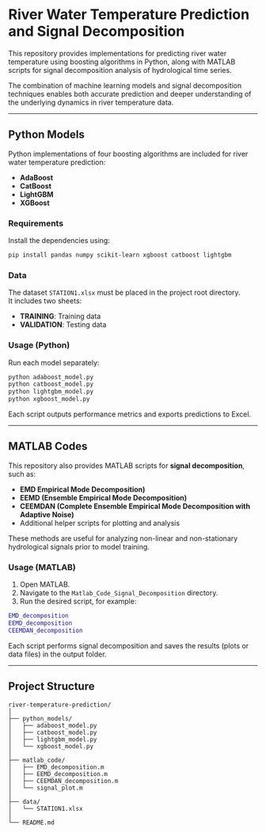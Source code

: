 # River Water Temperature Prediction and Signal Decomposition

This repository provides implementations for predicting river water temperature using boosting algorithms in Python, along with MATLAB scripts for signal decomposition analysis of hydrological time series.  

The combination of machine learning models and signal decomposition techniques enables both accurate prediction and deeper understanding of the underlying dynamics in river temperature data.

---

## Python Models

Python implementations of four boosting algorithms are included for river water temperature prediction:

- **AdaBoost**
- **CatBoost**
- **LightGBM**
- **XGBoost**

### Requirements

Install the dependencies using:

```bash
pip install pandas numpy scikit-learn xgboost catboost lightgbm
```

### Data

The dataset `STATION1.xlsx` must be placed in the project root directory.  
It includes two sheets:

- **TRAINING**: Training data  
- **VALIDATION**: Testing data  

### Usage (Python)

Run each model separately:

```bash
python adaboost_model.py
python catboost_model.py
python lightgbm_model.py
python xgboost_model.py
```

Each script outputs performance metrics and exports predictions to Excel.

---

## MATLAB Codes

This repository also provides MATLAB scripts for **signal decomposition**, such as:

- **EMD Empirical Mode Decomposition)**  
- **EEMD (Ensemble Empirical Mode Decomposition)**  
- **CEEMDAN (Complete Ensemble Empirical Mode Decomposition with Adaptive Noise)**   
- Additional helper scripts for plotting and analysis  

These methods are useful for analyzing non-linear and non-stationary hydrological signals prior to model training.

### Usage (MATLAB)

1. Open MATLAB.  
2. Navigate to the `Matlab_Code_Signal_Decomposition` directory.  
3. Run the desired script, for example:

```matlab
EMD_decomposition
EEMD_decomposition
CEEMDAN_decomposition
```

Each script performs signal decomposition and saves the results (plots or data files) in the output folder.

---

## Project Structure

```
river-temperature-prediction/
│
├── python_models/
│   ├── adaboost_model.py
│   ├── catboost_model.py
│   ├── lightgbm_model.py
│   └── xgboost_model.py
│
├── matlab_code/
│   ├── EMD_decomposition.m
│   ├── EEMD_decomposition.m
│   ├── CEEMDAN_decomposition.m
│   └── signal_plot.m
│
├── data/
│   └── STATION1.xlsx
│
└── README.md
```
